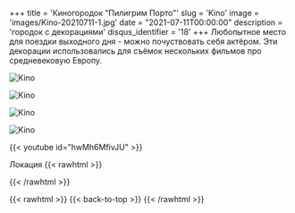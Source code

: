 +++
title = 'Киногородок "Пилигрим Порто"'
slug = 'Kino'
image = 'images/Kino-20210711-1.jpg'
date = "2021-07-11T00:00:00"
description = 'городок с декорациями'
disqus_identifier = '18'
+++
Любопытное место для поездки выходного дня - можно почуствовать себя актёром. Эти декорации использовались для съёмок нескольких фильмов про средневековую Европу.

![Kino](/images/Kino-20210711-2.jpg)

![Kino](/images/Kino-20210711-3.jpg)

![Kino](/images/Kino-20210711-4.jpg)

![Kino](/images/Kino-20210711-5.jpg)

{{< youtube id="hwMh6MfivJU" >}}

Локация
{{< rawhtml >}}
<div class="yandex-map-container">
<script type="text/javascript" charset="utf-8" async src="https://api-maps.yandex.ru/services/constructor/1.0/js/?um=constructor%3A042250788b4df47aac13be02fbabb515a753b69f619fcac82b99c334e8b60a94&amp;width=800&amp;height=400&amp;lang=ru_RU&amp;scroll=true"></script>
</div>
{{< /rawhtml >}}

{{< rawhtml >}}
{{< back-to-top >}}
{{< /rawhtml >}}
